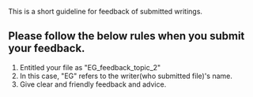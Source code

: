 This is a short guideline for feedback of submitted writings.

## Please follow the below rules when you submit your feedback.

1. Entitled your file as "EG_feedback_topic_2"
2. In this case, "EG" refers to the writer(who submitted file)'s name.
3. Give clear and friendly feedback and advice.
